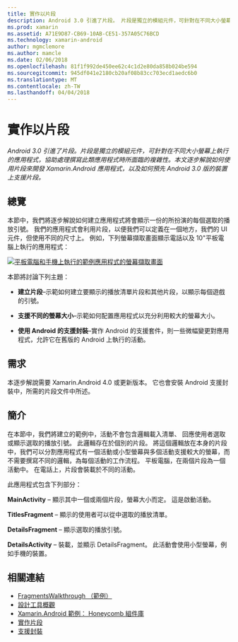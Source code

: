 ```yaml
---
title: 實作以片段
description: Android 3.0 引進了片段。 片段是獨立的模組元件，可針對在不同大小螢幕上執行的應用程式，協助處理撰寫此類應用程式時所面臨的複雜性。 本文逐步解說如何使用片段來開發 Xamarin.Android 應用程式，以及如何預先 Android 3.0 版的裝置上支援片段。
ms.prod: xamarin
ms.assetid: A71E9D87-CB69-10AB-CE51-357A05C76BCD
ms.technology: xamarin-android
author: mgmclemore
ms.author: mamcle
ms.date: 02/06/2018
ms.openlocfilehash: 81f1f992de450ee62c4c1d2e80da858b024be594
ms.sourcegitcommit: 945df041e2180cb20af08b83cc703ecd1aedc6b0
ms.translationtype: MT
ms.contentlocale: zh-TW
ms.lasthandoff: 04/04/2018
---
```

# <a name="implementing-with-fragments"></a>實作以片段

_Android 3.0 引進了片段。片段是獨立的模組元件，可針對在不同大小螢幕上執行的應用程式，協助處理撰寫此類應用程式時所面臨的複雜性。本文逐步解說如何使用片段來開發 Xamarin.Android 應用程式，以及如何預先 Android 3.0 版的裝置上支援片段。_


## <a name="overview"></a>總覽

本節中，我們將逐步解說如何建立應用程式將會顯示一份的所扮演的每個選取的播放引號。 我們的應用程式會利用片段，以便我們可以定義在一個地方，我們的 UI 元件，但使用不同的尺寸上。 例如，下列螢幕擷取畫面顯示電話以及 10"平板電腦上執行的應用程式：

[![平板電腦和手機上執行的範例應用程式的螢幕擷取畫面](images/intro-screenshot-sml.png)](images/intro-screenshot.png#lightbox)

本節將討論下列主題：

- **建立片段**&ndash;示範如何建立要顯示的播放清單片段和其他片段，以顯示每個遊戲的引號。

- **支援不同的螢幕大小**&ndash;示範如何配置應用程式以充分利用較大的螢幕大小。

- **使用 Android 的支援封裝**&ndash;實作 Android 的支援套件，則一些微幅變更對應用程式，允許它在舊版的 Android 上執行的活動。


## <a name="requirements"></a>需求

本逐步解說需要 Xamarin.Android 4.0 或更新版本。 它也會安裝 Android 支援封裝中，所需的片段文件中所述。


## <a name="introduction"></a>簡介

在本節中，我們將建立的範例中，活動不會包含邏輯載入清單、 回應使用者選取或顯示選取的播放引號。 此邏輯存在於個別的片段。
將這個邏輯放在本身的片段中，我們可以分割應用程式有一個活動或小型螢幕與多個活動支援較大的螢幕，而不需要撰寫不同的邏輯，為每個活動的工作流程。 平板電腦，在兩個片段為一個活動中。 在電話上，片段會裝載於不同的活動。

此應用程式包含下列部分：

 **MainActivity** – 顯示其中一個或兩個片段，螢幕大小而定。 這是啟動活動。

 **TitlesFragment** – 顯示的使用者可以從中選取的播放清單。

 **DetailsFragment** – 顯示選取的播放引號。

 **DetailsActivity** – 裝載，並顯示 DetailsFragment。
此活動會使用小型螢幕，例如手機的裝置。



## <a name="related-links"></a>相關連結

- [FragmentsWalkthrough （範例）](https://developer.xamarin.com/samples/monodroid/FragmentsWalkthrough/)
- [設計工具概觀](~/android/user-interface/android-designer/index.md)
- [Xamarin.Android 範例： Honeycomb 組件庫](https://developer.xamarin.com/samples/HoneycombGallery/)
- [實作片段](http://developer.android.com/guide/topics/fundamentals/fragments.html)
- [支援封裝](http://developer.android.com/sdk/compatibility-library.html)
